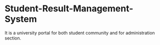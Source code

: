 # Student-Result-Management-System
It is a university portal for both student community and for administration section.
